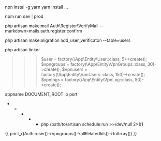 npn instal -g yarn
yarn install ...

npm run dev | prod

php artisan make:mail Auth\Register\VerifyMail --markdown=mails.auth.register.confirm

php artisan make:migration add_user_verificaton --table=users

php artisan tinker
>>> $user = factory(\App\Entity\User::class, 5)->create();
>>> $vpngroups = factory(\App\Entity\VpnGroups::class, 30)->create();
>>> $vpnusers = factory(\App\Entity\VpnUsers::class, 150)->create();
>>> $vpnlogs = factory(\App\Entity\VpnLog::class, 50)->create();

appname
DOCUMENT_ROOT
ip
port

* * * * * php /path/to/artisan schedule:run >>/dev/null 2>&1

{{ print_r(Auth::user()->vpngroups()->allRelatedIds()->toArray()) }}
